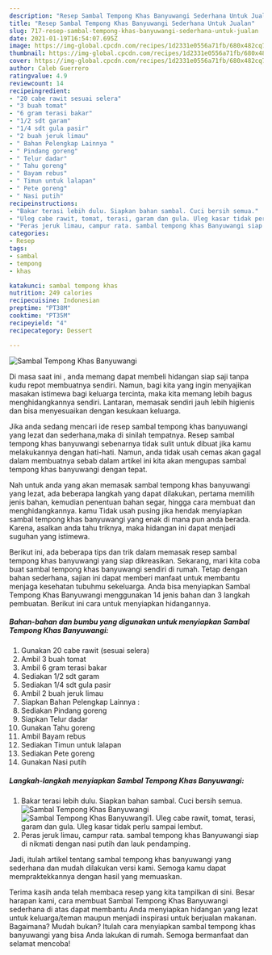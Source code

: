 ```yaml
---
description: "Resep Sambal Tempong Khas Banyuwangi Sederhana Untuk Jualan"
title: "Resep Sambal Tempong Khas Banyuwangi Sederhana Untuk Jualan"
slug: 717-resep-sambal-tempong-khas-banyuwangi-sederhana-untuk-jualan
date: 2021-01-19T16:54:07.695Z
image: https://img-global.cpcdn.com/recipes/1d2331e0556a71fb/680x482cq70/sambal-tempong-khas-banyuwangi-foto-resep-utama.jpg
thumbnail: https://img-global.cpcdn.com/recipes/1d2331e0556a71fb/680x482cq70/sambal-tempong-khas-banyuwangi-foto-resep-utama.jpg
cover: https://img-global.cpcdn.com/recipes/1d2331e0556a71fb/680x482cq70/sambal-tempong-khas-banyuwangi-foto-resep-utama.jpg
author: Caleb Guerrero
ratingvalue: 4.9
reviewcount: 14
recipeingredient:
- "20 cabe rawit sesuai selera"
- "3 buah tomat"
- "6 gram terasi bakar"
- "1/2 sdt garam"
- "1/4 sdt gula pasir"
- "2 buah jeruk limau"
- " Bahan Pelengkap Lainnya "
- " Pindang goreng"
- " Telur dadar"
- " Tahu goreng"
- " Bayam rebus"
- " Timun untuk lalapan"
- " Pete goreng"
- " Nasi putih"
recipeinstructions:
- "Bakar terasi lebih dulu. Siapkan bahan sambal. Cuci bersih semua."
- "Uleg cabe rawit, tomat, terasi, garam dan gula. Uleg kasar tidak perlu sampai lembut."
- "Peras jeruk limau, campur rata. sambal tempong khas Banyuwangi siap di nikmati dengan nasi putih dan lauk pendamping."
categories:
- Resep
tags:
- sambal
- tempong
- khas

katakunci: sambal tempong khas 
nutrition: 249 calories
recipecuisine: Indonesian
preptime: "PT38M"
cooktime: "PT35M"
recipeyield: "4"
recipecategory: Dessert

---
```



![Sambal Tempong Khas Banyuwangi](https://img-global.cpcdn.com/recipes/1d2331e0556a71fb/680x482cq70/sambal-tempong-khas-banyuwangi-foto-resep-utama.jpg)

Di masa  saat ini , anda memang dapat membeli hidangan siap saji tanpa kudu repot membuatnya sendiri. Namun, bagi kita yang ingin menyajikan masakan istimewa bagi keluarga tercinta, maka kita memang lebih bagus menghidangkannya sendiri. Lantaran, memasak sendiri jauh lebih higienis dan bisa menyesuaikan dengan kesukaan keluarga.

Jika anda sedang mencari ide resep sambal tempong khas banyuwangi yang lezat dan sederhana,maka di sinilah tempatnya. Resep sambal tempong khas banyuwangi  sebenarnya tidak sulit untuk dibuat jika kamu melakukannya dengan hati-hati. Namun, anda tidak usah cemas akan gagal dalam membuatnya 
sebab dalam artikel ini kita akan mengupas sambal tempong khas banyuwangi dengan tepat.  



Nah untuk anda yang akan memasak sambal tempong khas banyuwangi yang lezat, ada beberapa langkah yang dapat dilakukan, pertama memilih jenis bahan, kemudian penentuan bahan segar, hingga cara membuat dan menghidangkannya. kamu Tidak usah pusing jika hendak menyiapkan sambal tempong khas banyuwangi yang enak di mana pun anda berada. Karena, asalkan anda  tahu triknya, maka hidangan ini dapat menjadi suguhan yang istimewa.

Berikut ini, ada beberapa tips dan trik dalam memasak resep sambal tempong khas banyuwangi yang siap dikreasikan. Sekarang, mari kita coba buat sambal tempong khas banyuwangi sendiri di rumah. Tetap dengan bahan sederhana, sajian ini dapat memberi manfaat untuk membantu menjaga kesehatan tubuhmu sekeluarga. Anda bisa menyiapkan Sambal Tempong Khas Banyuwangi menggunakan 14 jenis bahan dan 3 langkah pembuatan. Berikut ini cara untuk menyiapkan hidangannya.

<!--inarticleads1-->

##### Bahan-bahan dan bumbu yang digunakan untuk menyiapkan Sambal Tempong Khas Banyuwangi:

1. Gunakan 20 cabe rawit (sesuai selera)
1. Ambil 3 buah tomat
1. Ambil 6 gram terasi bakar
1. Sediakan 1/2 sdt garam
1. Sediakan 1/4 sdt gula pasir
1. Ambil 2 buah jeruk limau
1. Siapkan  Bahan Pelengkap Lainnya :
1. Sediakan  Pindang goreng
1. Siapkan  Telur dadar
1. Gunakan  Tahu goreng
1. Ambil  Bayam rebus
1. Sediakan  Timun untuk lalapan
1. Sediakan  Pete goreng
1. Gunakan  Nasi putih




<!--inarticleads2-->

##### Langkah-langkah menyiapkan Sambal Tempong Khas Banyuwangi:

1. Bakar terasi lebih dulu. Siapkan bahan sambal. Cuci bersih semua.
<img src="https://img-global.cpcdn.com/steps/c0ba9771192fd40c/160x128cq70/sambal-tempong-khas-banyuwangi-langkah-memasak-1-foto.jpg" alt="Sambal Tempong Khas Banyuwangi"><img src="https://img-global.cpcdn.com/steps/e5f4749bbbbc5435/160x128cq70/sambal-tempong-khas-banyuwangi-langkah-memasak-1-foto.jpg" alt="Sambal Tempong Khas Banyuwangi">1. Uleg cabe rawit, tomat, terasi, garam dan gula. Uleg kasar tidak perlu sampai lembut.
1. Peras jeruk limau, campur rata. sambal tempong khas Banyuwangi siap di nikmati dengan nasi putih dan lauk pendamping.




Jadi, itulah artikel tentang  sambal tempong khas banyuwangi  yang sederhana dan mudah dilakukan versi kami. Semoga kamu dapat mempraktekkannya dengan hasil yang memuaskan. 

Terima kasih anda telah membaca resep yang kita tampilkan di sini. Besar harapan kami, cara membuat  Sambal Tempong Khas Banyuwangi sederhana di atas dapat membantu Anda menyiapkan hidangan yang lezat untuk keluarga/teman maupun menjadi inspirasi untuk berjualan makanan. Bagaimana? Mudah bukan? Itulah cara menyiapkan sambal tempong khas banyuwangi yang bisa Anda lakukan di rumah. Semoga bermanfaat dan selamat mencoba!

